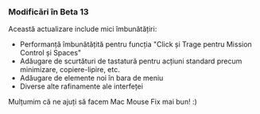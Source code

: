 ### Modificări în Beta 13

Această actualizare include mici îmbunătățiri:

- Performanță îmbunătățită pentru funcția "Click și Trage pentru Mission Control și Spaces"
- Adăugare de scurtături de tastatură pentru acțiuni standard precum minimizare, copiere-lipire, etc.
- Adăugare de elemente noi în bara de meniu
- Diverse alte rafinamente ale interfeței

Mulțumim că ne ajuți să facem Mac Mouse Fix mai bun! :)